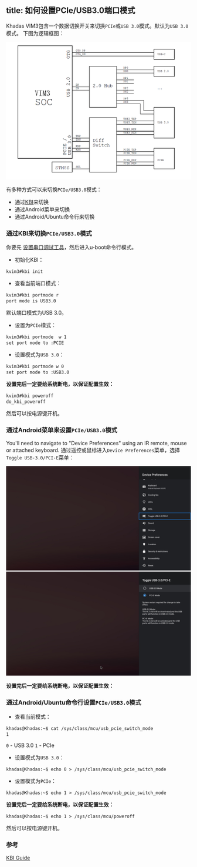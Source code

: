 title: 如何设置PCIe/USB3.0端口模式
---

Khadas VIM3包含一个数据切换开关来切换`PCIe`或`USB 3.0`模式。默认为`USB 3.0`模式。
下图为逻辑框图：

![VIM3 PCIe/USB3.0 Block](/images/vim3/vim3_pcie_usb3_block.png)

有多种方式可以来切换`PCIe/USB3.0`模式：
* 通过[KBI](//vim3/KbiGuidance.html)来切换
* 通过Android菜单来切换
* 通过Android/Ubuntu命令行来切换

### 通过KBI来切换`PCIe/USB3.0`模式
你要先 [设置串口调试工具](/vim3/SetupSerialTool.html)，然后进入u-boot命令行模式。

* 初始化KBI：

```
kvim3#kbi init
```

* 查看当前端口模式：

```
kvim3#kbi portmode r
port mode is USB3.0
```
默认端口模式为USB 3.0。

* 设置为`PCIe`模式：

```
kvim3#kbi portmode  w 1
set port mode to :PCIE
```

* 设置模式为`USB 3.0`：

```
kvim3#kbi portmode w 0
set port mode to :USB3.0
```

**设置完后一定要给系统断电，以保证配置生效：**

```
kvim3#kbi poweroff 
do_kbi_poweroff
```
然后可以按电源键开机。

### 通过Android菜单来设置`PCIe/USB3.0`模式
You'll need to navigate to "Device Preferences" using an IR remote, mouse or attached keyboard.
通过遥控或鼠标进入`Device Preferences`菜单，选择`Toggle USB-3.0/PCI-E`菜单：

![Android Device Preferences](https://github.com/tsangyoujun/khadas_docs/blob/master/settings_toggle.jpg?raw=true)
![Mode Switch UI](https://github.com/tsangyoujun/khadas_docs/blob/master/mode_switch.jpg?raw=true)

**设置完后一定要给系统断电，以保证配置生效：**

### 通过Android/Ubuntu命令行设置`PCIe/USB3.0`模式

* 查看当前模式：

```
khadas@Khadas:~$ cat /sys/class/mcu/usb_pcie_switch_mode
1
```

`0` - USB 3.0
`1` - PCIe

* 设置模式为`USB 3.0`：

```
khadas@Khadas:~$ echo 0 > /sys/class/mcu/usb_pcie_switch_mode
```

* 设置模式为`PCIe`：

```
khadas@Khadas:~$ echo 1 > /sys/class/mcu/usb_pcie_switch_mode
```

**设置完后一定要给系统断电，以保证配置生效：**

```
khadas@Khadas:~$ echo 1 > /sys/class/mcu/poweroff 
```

然后可以按电源键开机。


### 参考
[KBI Guide](/vim3/KbiGuidance.html)

